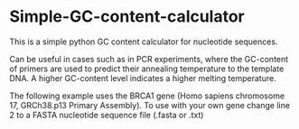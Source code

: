 # Simple-GC-content-calculator

This is a simple python GC content calculator for nucleotide sequences. 

Can be useful in cases such as in PCR experiments, where the GC-content of primers are used to predict their annealing temperature to the template DNA. A higher GC-content level indicates a higher melting temperature.

The following example uses the BRCA1 gene (Homo sapiens chromosome 17, GRCh38.p13 Primary Assembly). To use with your own gene change line 2 to a FASTA nucleotide sequence file (.fasta or .txt)
